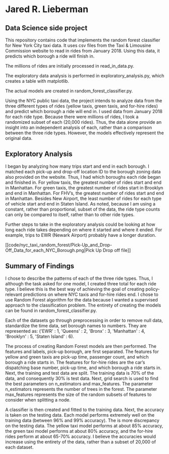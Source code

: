 # Jared R. Lieberman

## Data Science side project

This repository contains code that implements the random forest classifier
for New York City taxi data. It uses csv files from the Taxi & Limousine
Commission website to read in rides from January 2018. Using this data, it
predicts which borough a ride will finish in.

The millions of rides are initially processed in read_in_data.py.

The exploratory data analysis is performed in exploratory_analysis.py, which
creates a table with matplotlib.

The actual models are created in random_forest_classifier.py.

Using the NYC public taxi data, the project intends to analyze data from the three
different types of rides (yellow taxis, green taxis, and for-hire rides) and predict
which borough a ride will end in. I used data from January 2018 for each ride type.
Because there were millions of rides, I took a randomized subset of each (20,000 rides).
Thus, the data alone provide an insight into an independent analysis of each, rather
than a comparison between the three ride types. However, the models effectively represent
the original data.

## Exploratory Analysis

I began by analyzing how many trips start and end in each borough. I matched each pick-up
and drop-off location ID to the borough zoning data also provided on the website. Thus, I
had which boroughs each ride began and finished in. For yellow taxis, the greatest number of rides
start and end in Manhattan. For green taxis, the greatest number of rides start in Brooklyn
and end in Manhattan. For FHV’s, the greatest number of rides start and end in Manhattan.
Besides New Airport, the least number of rides for each type of vehicle start and end in
Staten Island. As noted, because I am using a constant, rather than proportional, subset
of the data, the ride type counts can only be compared to itself, rather than to other
ride types.

Further steps to take in the exploratory analysis could be looking at how long each ride 
takes depending on where it started and where it ended. For example, trips to 
EWR (Newark Airport) probably have a longer duration.

[[code/nyc_taxi_random_forest/Pick-Up_and_Drop-Off_Data_for_each_NYC_Borough.png|Pick Up Drop off file]]

## Summary of Findings

I chose to describe the patterns of each of the three ride types.
Thus, I although the task asked for one model, I created three total for each ride type.
I believe this is the best way of achieving the goal of creating policy-relevant predictions
on where NYC taxis and for-hire rides end. I chose to use Random Forest algorithm for the 
data because I wanted a supervised approach to the classification problem. The entirety of 
creating the models can be found in random_forest_classifier.py.

Each of the datasets go through preprocessing in order to remove null data, standardize the
time data, set borough names to numbers. They are represented as:
('EWR' : 1, 'Queens' : 2, 'Bronx' : 3, 'Manhattan' : 4, 'Brooklyn' : 5, 'Staten Island' : 6).

The process of creating Random Forest models are then performed. The features and labels,
pick-up borough, are first separated. The features for yellow and green taxis are pick-up
time, passenger count, and which borough a ride starts in. The features for for-hire rides
are the car’s dispatching base number, pick-up time, and which borough a ride starts in. 
Next, the training and test data are split. The training data is 70% of the data, and 
consequently 30% is test data. Next, grid search is used to find the best parameters on
n_estimators and max_features. The parameter n_estimators represents the number of trees
in the forest. The parameter max_features represents the size of the random subsets of 
features to consider when splitting a node.

A classifier is then created and fitted to the training data. Next, the accuracy is taken
on the testing data. Each model performs extremely well on the training data 
(between 96% and 99% accuracy). The is more discrepancy on the testing data. The yellow
taxi model performs at about 85% accuracy, the green taxi model performs at about 80% accuracy,
and the for-hire rides perform at about 65-70% accuracy. I believe the accuracies would
increase using the entirety of the data, rather than a subset of 20,000 of each dataset.
